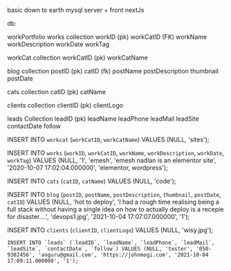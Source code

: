 basic down to earth mysql server +
front nextJs

db:

workPortfolio 
works collection
workID (pk)
workCatID (FK)
workName 
workDescription
workDate
workTag

workCat collection
workCatID (pk)
workCatName 

blog collection
postID (pk)
catID (fk)
postName
postDescription
thumbnail
postDate

cats collection
catID (pk)
catName

clients collection
clientID (pk)
clientLogo

leads Collection
leadID (pk)
leadName
leadPhone
leadMail
leadSite
contactDate
follow



INSERT INTO `workcat` (`workCatID`, `workCatName`) VALUES (NULL, 'sites');

INSERT INTO `works` (`workID`, `workCatID`, `workName`, `workDescription`, `workDate`, `workTag`) VALUES (NULL, '1', 'emesh', 'emesh nadlan is an elementor site', '2020-10-07 17:02:04.000000', 'elementor, wordpress');

INSERT INTO `cats` (`catID`, `catName`) VALUES (NULL, 'code');

INSERT INTO `blog` (`postID`, `postName`, `postDescription`, `thumbnail`, `postDate`, `catID`) VALUES (NULL, 'hot to deploy', 'I had a rough time realising being a full stack without having a single idea on how to actually deploy is a recepie for disaster....', 'devops1.jpg', '2021-10-04 17:07:07.000000', '1');

INSERT INTO `clients` (`clientID`, `clientLogo`) VALUES (NULL, 'wisy.jpg');

    INSERT INTO `leads` (`leadID`, `leadName`, `leadPhone`, `leadMail`, `leadSite`, `contactDate`, `follow`) VALUES (NULL, 'tester', '050-9382456', 'anguru@gmail.com', 'https://johnmogi.com', '2021-10-04 17:09:11.000000', '1');